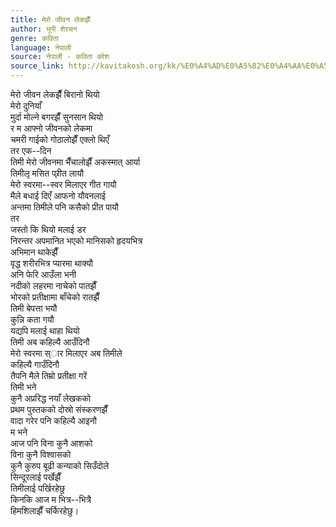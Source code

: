 ```yaml
---
title: मेरो जीवन लेकझैँ
author: भूपी शेरचन
genre: कविता
language: नेपाली
source: नेपाली - कविता कोश
source_link: http://kavitakosh.org/kk/%E0%A4%AD%E0%A5%82%E0%A4%AA%E0%A5%80_%E0%A4%B6%E0%A5%87%E0%A4%B0%E0%A4%9A%E0%A4%A8
---
```


मेरो जीवन लेकझैैँ बिरानो थियो  
मेरो दुनियाँ  
मुर्दा मोल्ने बगरझैँ सुनसान थियो  
र म आफ्नो जीवनको लेकमा  
चमरी गाईको गोठालोझैँ एक्लो थिएँ  
तर एक--दिन  
तिमी मेरो जीवनमा भैँचालोझैँ अकस्मात् आर्या  
तिमीलृ मसित प्र्रीत लायौ  
मेरो स्वरमा--स्वर मिलाएर गीत गायौ  
मैले बधाई दिएँ आफनो यौवनलाई  
अन्तमा तिमीले पनि कसैको प्रीत पायौ  
तर  
जस्तो कि थियो मलाई डर  
निरन्तर अपमानित भएको मानिसको हृदयभित्र  
अभिमान थाकेझैँ  
वृद्ध शरीरभित्र प्यारमा थाक्यौ  
अनि फेरि आउँला भनी  
नदीको लहरमा नाचेको पातझैँ  
भोरको प्रतीक्षामा बाँचेको रातझैँ  
तिमी बेपत्ता भयौ  
कुन्नि कता गयौ  
यद्यपि मलाई थाहा थियो  
तिमी अब कहिल्यै आउँदिनौ  
मेरो स्वरमा स्ार मिलाएर अब तिमीले  
कहिल्यै गाउँदिनौ  
तैपनि मैले तिम्रो प्रतीक्षा गरें  
तिमी भने  
कुनै अप्ररिद्ध नयाँ लेखकको  
प्रथम पुस्तकको दोस्रो संस्करणझैँ  
वादा गरेर पनि कहिल्यै आइनौ  
म भने  
आज पनि विना कुनै आशको  
विना कुनै विश्वासको  
कुनै कुरुप बूढी कन्याको सिउँदोले  
सिन्दूरलाई पर्खेझैँ  
तिमीलाई पर्खिरहेछु  
किनकि आज म भित्र--भित्रै  
हिमशिलाझैँ चर्किरहेछु।
